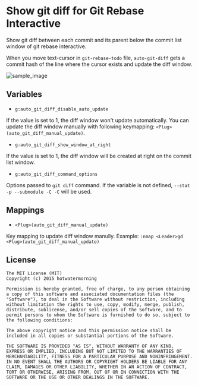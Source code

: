 Show git diff for Git Rebase Interactive
=======================================

Show git diff between each commit and its parent below the commit list
window of git rebase interactive.

When you move text-cursor in `git-rebase-todo` file, `auto-git-diff` gets
a commit hash of the line where the cursor exists and update the diff window.

![sample_image](https://cloud.githubusercontent.com/assets/359226/11892093/3e9c3a24-a5a8-11e5-81de-e9730aa2fa73.png)

## Variables

 - `g:auto_git_diff_disable_auto_update` 

If the value is set to 1, the diff window won't update automatically. You
can update the diff window manually with following keymapping: 
`<Plug>(auto_git_diff_manual_update)`.

 - `g:auto_git_diff_show_window_at_right`

If the value is set to 1, the diff window will be created at right on the
commit list window.

 - `g:auto_git_diff_command_options`

Options passed to `git diff` command. If the variable is not defined,
`--stat -p --submodule -C -C` will be
   used.

## Mappings

 - `<Plug>(auto_git_diff_manual_update)`

Key mapping to update diff window manully. Example:
`:nmap <Leader>gd <Plug>(auto_git_diff_manual_update)`

## License

    The MIT License (MIT)
    Copyright (c) 2015 hotwatermorning

    Permission is hereby granted, free of charge, to any person obtaining
    a copy of this software and associated documentation files (the
    "Software"), to deal in the Software without restriction, including
    without limitation the rights to use, copy, modify, merge, publish,
    distribute, sublicense, and/or sell copies of the Software, and to
    permit persons to whom the Software is furnished to do so, subject to
    the following conditions:

    The above copyright notice and this permission notice shall be
    included in all copies or substantial portions of the Software.

    THE SOFTWARE IS PROVIDED "AS IS", WITHOUT WARRANTY OF ANY KIND,
    EXPRESS OR IMPLIED, INCLUDING BUT NOT LIMITED TO THE WARRANTIES OF
    MERCHANTABILITY, FITNESS FOR A PARTICULAR PURPOSE AND NONINFRINGEMENT.
    IN NO EVENT SHALL THE AUTHORS OR COPYRIGHT HOLDERS BE LIABLE FOR ANY
    CLAIM, DAMAGES OR OTHER LIABILITY, WHETHER IN AN ACTION OF CONTRACT,
    TORT OR OTHERWISE, ARISING FROM, OUT OF OR IN CONNECTION WITH THE
    SOFTWARE OR THE USE OR OTHER DEALINGS IN THE SOFTWARE.

